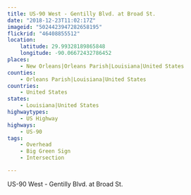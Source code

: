 ```yaml
---
title: US-90 West - Gentilly Blvd. at Broad St.
date: "2018-12-23T11:02:17Z"
imageid: "5024423947282658195"
flickrid: "46408855512"
location:
    latitude: 29.99328189865848
    longitude: -90.06672432786452
places:
    - New Orleans|Orleans Parish|Louisiana|United States
counties:
    - Orleans Parish|Louisiana|United States
countries:
    - United States
states:
    - Louisiana|United States
highwaytypes:
    - US Highway
highways:
    - US-90
tags:
    - Overhead
    - Big Green Sign
    - Intersection

---
```

US-90 West - Gentilly Blvd. at Broad St.